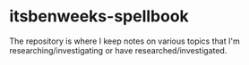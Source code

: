 itsbenweeks-spellbook
=========

The repository is where I keep notes on various topics that I'm researching/investigating or have researched/investigated.
